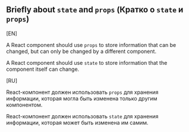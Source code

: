 ## Briefly about `state` and `props` (Кратко о `state` и `props`)

[EN]

A React component should use `props` to store information that can be changed, but can only be changed by a different component.

A React component should use `state` to store information that the component itself can change.

[RU]

 React-компонент должен использовать `props` для хранения информации, которая могла быть изменена только другим компонентом.
 
 React-компонент должен использовать `state` для хранения информации, которая может быть изменена им самим.